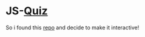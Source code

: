 # JS-[Quiz](https://firstdayatwork.github.io/Js-Quiz/)

So i found this [repo]("https://github.com/lydiahallie/javascript-questions") and decide to make it interactive!


